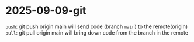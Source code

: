# 2025-09-09-git

`push`: git push origin main will send code (branch `main`) to the remote(origin)
`pull`: git pull origin main will bring down code from the branch in the remote
